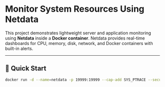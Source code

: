 # Monitor System Resources Using Netdata

This project demonstrates lightweight server and application monitoring using **Netdata** inside a **Docker container**. Netdata provides real-time dashboards for CPU, memory, disk, network, and Docker containers with built-in alerts.

---

## 🚀 Quick Start

```bash
docker run -d --name=netdata -p 19999:19999 --cap-add SYS_PTRACE --security-opt apparmor=unconfined netdata/netdata
 

